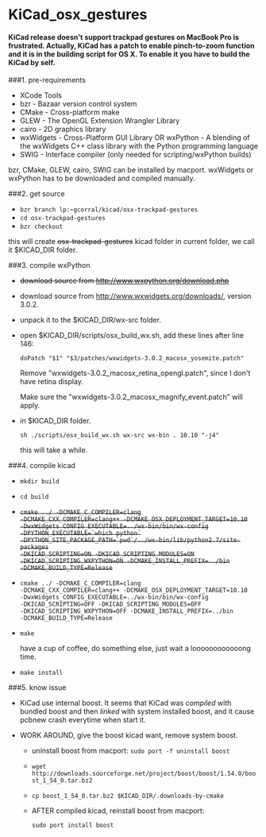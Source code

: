 # KiCad_osx_gestures

#### KiCad release doesn't support trackpad gestures on MacBook Pro is frustrated. Actually, KiCad has a patch to enable pinch-to-zoom function and it is in the building script for OS X. To enable it you have to build the KiCad by self. 

###1. pre-requirements
* XCode Tools
* bzr       - Bazaar version control system
* CMake     - Cross-platform make
* GLEW      - The OpenGL Extension Wrangler Library
* cairo     - 2D graphics library
* wxWidgets - Cross-Platform GUI Library
   OR
  wxPython  - A blending of the wxWidgets C++ class library with the Python
              programming language
* SWIG      - Interface compiler (only needed for scripting/wxPython builds)

bzr, CMake, GLEW, cairo, SWIG can be installed by macport. 
wxWidgets or wxPython has to be downloaded and compiled manually.

###2. get source
* `bzr branch lp:~gcorral/kicad/osx-trackpad-gestures`
* `cd osx-trackpad-gestures`
* `bzr checkout`

this will create ~~osx-trackpad-gestures~~ kicad folder in current folder, we call it $KICAD_DIR folder.


###3. compile wxPython
* ~~download source from http://www.wxpython.org/download.php~~
* download source from http://www.wxwidgets.org/downloads/, version 3.0.2.
* unpack it to the $KICAD_DIR/wx-src folder.
* open $KICAD_DIR/scripts/osx_build_wx.sh, add these lines after line 146:
	
	`doPatch "$1" "$3/patches/wxwidgets-3.0.2_macosx_yosemite.patch"`
	
	Remove "wxwidgets-3.0.2_macosx_retina_opengl.patch", since I don't have retina display.
	
	Make sure the "wxwidgets-3.0.2_macosx_magnify_event.patch" will apply.
 	
 * in $KICAD_DIR folder.
 
 	`sh ./scripts/osx_build_wx.sh wx-src wx-bin . 10.10 "-j4"`
 
 	this will take a while.
 	
 
###4. compile kicad
* `mkdir build`
* `cd build`
* ~~<code>cmake ../
      -DCMAKE_C_COMPILER=clang
      -DCMAKE_CXX_COMPILER=clang++
      -DCMAKE_OSX_DEPLOYMENT_TARGET=10.10
      -DwxWidgets_CONFIG_EXECUTABLE=../wx-bin/bin/wx-config
      -DPYTHON_EXECUTABLE=\`which python\`
      -DPYTHON_SITE_PACKAGE_PATH=\`pwd\`/../wx-bin/lib/python2.7/site-packages
      -DKICAD_SCRIPTING=ON
      -DKICAD_SCRIPTING_MODULES=ON
      -DKICAD_SCRIPTING_WXPYTHON=ON
      -DCMAKE_INSTALL_PREFIX=../bin
      -DCMAKE_BUILD_TYPE=Release</code>~~
* <code>cmake ../ 
      -DCMAKE_C_COMPILER=clang 
      -DCMAKE_CXX_COMPILER=clang++ 
      -DCMAKE_OSX_DEPLOYMENT_TARGET=10.10 
      -DwxWidgets_CONFIG_EXECUTABLE=../wx-bin/bin/wx-config 
      -DKICAD_SCRIPTING=OFF 
      -DKICAD_SCRIPTING_MODULES=OFF 
      -DKICAD_SCRIPTING_WXPYTHON=OFF 
      -DCMAKE_INSTALL_PREFIX=../bin 
      -DCMAKE_BUILD_TYPE=Release</code>
            
* `make`
      
	have a cup of coffee, do something else, just wait a loooooooooooong time.

* `make install`

###5. know issue
* KiCad use internal boost. It seems that KiCad was *compiled* with bundled boost and then *linked* with system installed boost, and it cause pcbnew crash everytime when start it.
* WORK AROUND, give the boost kicad want, remove system boost.
	
	- uninstall boost from macport: `sudo port -f uninstall boost`
	- `wget http://downloads.sourceforge.net/project/boost/boost/1.54.0/boost_1_54_0.tar.bz2`
	- `cp boost_1_54_0.tar.bz2 $KICAD_DIR/.downloads-by-cmake`
	- AFTER compiled kicad, reinstall boost from macport: 
	
		`sudo port install boost`
